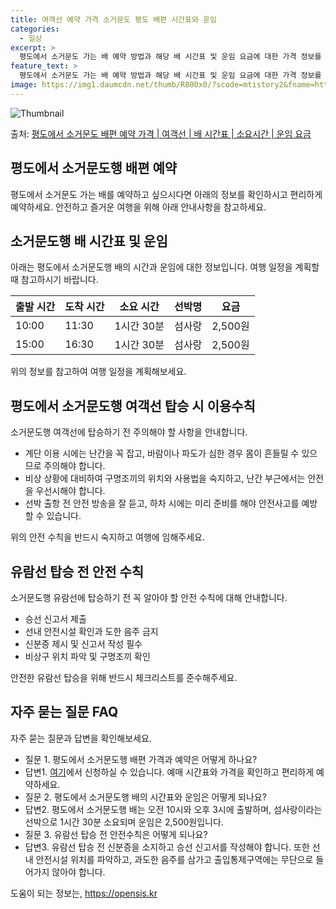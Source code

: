 ```yaml
---
title: 여객선 예약 가격 소거문도 평도 배편 시간표와 운임
categories:
  - 일상
excerpt: >
  평도에서 소거문도 가는 배 예약 방법과 해당 배 시간표 및 운임 요금에 대한 가격 정보를 안내 드리겠습니다. 안전하고 재밋는 소거문도행 여행을 위해 아래 정보 참고하시기 바랍니다. 소거문도행 배편 예약하기 👈 클릭평도에서 소거문도행 배 시간표출발 시간도착 시간소요 시간선박명요금10:0011:301시간 30분섬사랑2,500원15:0016:301시간 30분섬사랑2,500원소거문도행 배편 예약하기 👈 클릭평도에서 소거문도행 여객선 탑승 시 이용수칙평도에서 소거문도행 배 출항시간을 확인한 후 충분한 여유시간을 갖고 선박에 탑승하는 것이 중요합니다. 중요한 내용계단 이용 시에는 난간을 꼭 잡고, 바람이나 파도가 심한 경우 몸이 흔들릴 수 있으므로 주의해야 합니다.비상 상황에 대비하여 구명조끼의 위치와 사용법을 숙..
feature_text: >
  평도에서 소거문도 가는 배 예약 방법과 해당 배 시간표 및 운임 요금에 대한 가격 정보를 안내 드리겠습니다. 안전하고 재밋는 소거문도행 여행을 위해 아래 정보 참고하시기 바랍니다. 소거문도행 배편 예약하기 👈 클릭평도에서 소거문도행 배 시간표출발 시간도착 시간소요 시간선박명요금10:0011:301시간 30분섬사랑2,500원15:0016:301시간 30분섬사랑2,500원소거문도행 배편 예약하기 👈 클릭평도에서 소거문도행 여객선 탑승 시 이용수칙평도에서 소거문도행 배 출항시간을 확인한 후 충분한 여유시간을 갖고 선박에 탑승하는 것이 중요합니다. 중요한 내용계단 이용 시에는 난간을 꼭 잡고, 바람이나 파도가 심한 경우 몸이 흔들릴 수 있으므로 주의해야 합니다.비상 상황에 대비하여 구명조끼의 위치와 사용법을 숙..
image: https://img1.daumcdn.net/thumb/R800x0/?scode=mtistory2&fname=https%3A%2F%2Fblog.kakaocdn.net%2Fdn%2FdN2WjK%2FbtsHBU5oMEy%2F5ZZPif1JEnw6uDDfKbfLvk%2Fimg.webp
---
```


![Thumbnail](https://img1.daumcdn.net/thumb/R800x0/?scode=mtistory2&fname=https%3A%2F%2Fblog.kakaocdn.net%2Fdn%2FdN2WjK%2FbtsHBU5oMEy%2F5ZZPif1JEnw6uDDfKbfLvk%2Fimg.webp)

<p>출처: <a href="https://opensis.kr/entry/%ED%8F%89%EB%8F%84%EC%97%90%EC%84%9C-%EC%86%8C%EA%B1%B0%EB%AC%B8%EB%8F%84-%EB%B0%B0%ED%8E%B8-%EC%98%88%EC%95%BD-%EA%B0%80%EA%B2%A9-%EC%97%AC%EA%B0%9D%EC%84%A0-%EB%B0%B0-%EC%8B%9C%EA%B0%84%ED%91%9C-%EC%86%8C%EC%9A%94%EC%8B%9C%EA%B0%84-%EC%9A%B4%EC%9E%84-%EC%9A%94%EA%B8%88" rel="dofollow">평도에서 소거문도 배편 예약 가격 | 여객선 | 배 시간표 | 소요시간 | 운임 요금</a> </p>

## 평도에서 소거문도행 배편 예약

평도에서 소거문도 가는 배를 예약하고 싶으시다면 아래의 정보를 확인하시고 편리하게 예약하세요. 안전하고 즐거운 여행을 위해 아래 안내사항을
참고하세요.

## 소거문도행 배 시간표 및 운임

아래는 평도에서 소거문도행 배의 시간과 운임에 대한 정보입니다. 여행 일정을 계획할 때 참고하시기 바랍니다.

출발 시간 | 도착 시간 | 소요 시간 | 선박명 | 요금  
---|---|---|---|---  
10:00 | 11:30 | 1시간 30분 | 섬사랑 | 2,500원  
15:00 | 16:30 | 1시간 30분 | 섬사랑 | 2,500원  
  
위의 정보를 참고하여 여행 일정을 계획해보세요.

## 평도에서 소거문도행 여객선 탑승 시 이용수칙

소거문도행 여객선에 탑승하기 전 주의해야 할 사항을 안내합니다.

  * 계단 이용 시에는 난간을 꼭 잡고, 바람이나 파도가 심한 경우 몸이 흔들릴 수 있으므로 주의해야 합니다.
  * 비상 상황에 대비하여 구명조끼의 위치와 사용법을 숙지하고, 난간 부근에서는 안전을 우선시해야 합니다.
  * 선박 출항 전 안전 방송을 잘 듣고, 하차 시에는 미리 준비를 해야 안전사고를 예방할 수 있습니다.

위의 안전 수칙을 반드시 숙지하고 여행에 임해주세요.

## 유람선 탑승 전 안전 수칙

소거문도행 유람선에 탑승하기 전 꼭 알아야 할 안전 수칙에 대해 안내합니다.

  * 승선 신고서 제출
  * 선내 안전시설 확인과 도한 음주 금지
  * 신분증 제시 및 신고서 작성 필수
  * 비상구 위치 파악 및 구명조끼 확인

안전한 유람선 탑승을 위해 반드시 체크리스트를 준수해주세요.

## 자주 묻는 질문 FAQ

자주 묻는 질문과 답변을 확인해보세요.

  * 질문 1. 평도에서 소거문도행 배편 가격과 예약은 어떻게 하나요?
  * 답변1. [여기](https://opensis.kr/entry/%ED%8F%89%EB%8F%84%EC%97%90%EC%84%9C-%EC%86%8C%EA%B1%B0%EB%AC%B8%EB%8F%84-%EB%B0%B0%ED%8E%B8-%EC%98%88%EC%95%BD-%EA%B0%80%EA%B2%A9-%EC%97%AC%EA%B0%9D%EC%84%A0-%EB%B0%B0-%EC%8B%9C%EA%B0%84%ED%91%9C-%EC%86%8C%EC%9A%94%EC%8B%9C%EA%B0%84-%EC%9A%B4%EC%9E%84-%EC%9A%94%EA%B8%88)에서 신청하실 수 있습니다. 예매 시간표와 가격을 확인하고 편리하게 예약하세요.
  * 질문 2. 평도에서 소거문도행 배의 시간표와 운임은 어떻게 되나요?
  * 답변2. 평도에서 소거문도행 배는 오전 10시와 오후 3시에 출발하며, 섬사랑이라는 선박으로 1시간 30분 소요되며 운임은 2,500원입니다.
  * 질문 3. 유람선 탑승 전 안전수칙은 어떻게 되나요?
  * 답변3. 유람선 탑승 전 신분증을 소지하고 승선 신고서를 작성해야 합니다. 또한 선내 안전시설 위치를 파악하고, 과도한 음주를 삼가고 출입통제구역에는 무단으로 들어가지 않아야 합니다.

 

도움이 되는 정보는, <a href="https://opensis.kr" rel="dofollow">https://opensis.kr</a>


